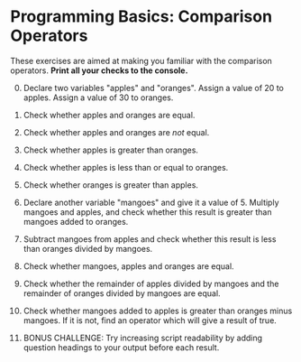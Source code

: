 # Programming Basics: Comparison Operators

These exercises are aimed at making you familiar with the comparison operators. **Print all your checks to the console.**

0. Declare two variables "apples" and "oranges". Assign a value of 20 to apples. Assign a value of 30 to oranges.

1. Check whether apples and oranges are equal.

2. Check whether apples and oranges are *not* equal.

3. Check whether apples is greater than oranges.

4. Check whether apples is less than or equal to oranges.

5. Check whether oranges is greater than apples.

6. Declare another variable "mangoes" and give it a value of 5. Multiply mangoes and apples, and check whether this result is greater than mangoes added to oranges.

7. Subtract mangoes from apples and check whether this result is less than oranges divided by mangoes.

8. Check whether mangoes, apples and oranges are equal.

9. Check whether the remainder of apples divided by mangoes and the remainder of oranges divided by mangoes are equal.

10. Check whether mangoes added to apples is greater than oranges minus mangoes. If it is not, find an operator which will give a result of true.

11. BONUS CHALLENGE: Try increasing script readability by adding question headings to your output before each result.
